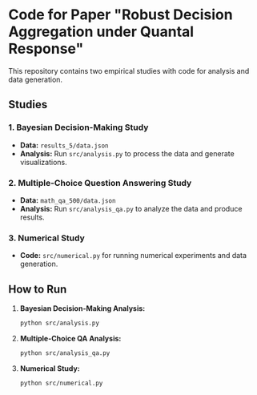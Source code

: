 # Code for Paper "Robust Decision Aggregation under Quantal Response"

This repository contains two empirical studies with code for analysis and data generation.

## Studies

### 1. Bayesian Decision-Making Study
- **Data:** `results_5/data.json`
- **Analysis:** Run `src/analysis.py` to process the data and generate visualizations.

### 2. Multiple-Choice Question Answering Study
- **Data:** `math_qa_500/data.json`
- **Analysis:** Run `src/analysis_qa.py` to analyze the data and produce results.

### 3. Numerical Study
- **Code:** `src/numerical.py` for running numerical experiments and data generation.

## How to Run

1. **Bayesian Decision-Making Analysis:**  
   ```bash
   python src/analysis.py
   ```

2. **Multiple-Choice QA Analysis:**  
   ```bash
   python src/analysis_qa.py
   ```

3. **Numerical Study:**  
   ```bash
   python src/numerical.py
   ```